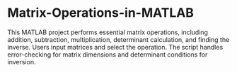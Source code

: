 # Matrix-Operations-in-MATLAB
 This MATLAB project performs essential matrix operations, including addition, subtraction, multiplication, determinant calculation, and finding the inverse. Users input matrices and select the operation. The script handles error-checking for matrix dimensions and determinant conditions for inversion.
